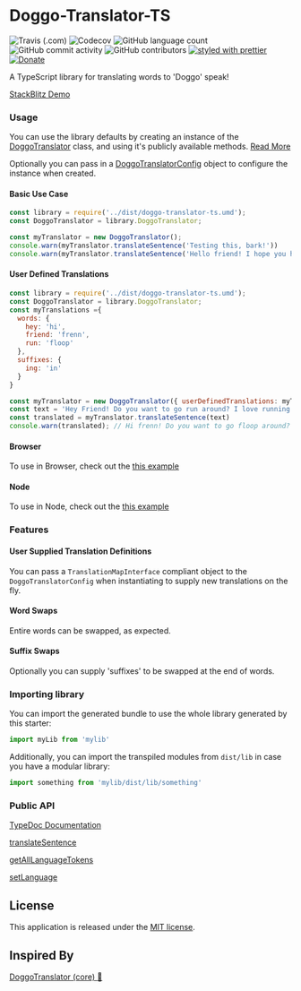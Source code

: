 # Doggo-Translator-TS
![Travis (.com)](https://img.shields.io/travis/com/tabuckner/doggo-translator-ts?style=plastic)
![Codecov](https://img.shields.io/codecov/c/github/tabuckner/doggo-translator-ts?style=plastic)
![GitHub language count](https://img.shields.io/github/languages/count/tabuckner/doggo-translator-ts?style=plastic)
![GitHub commit activity](https://img.shields.io/github/commit-activity/m/tabuckner/doggo-translator-ts?style=plastic)
![GitHub contributors](https://img.shields.io/github/contributors/tabuckner/doggo-translator-ts?style=plastic)
[![styled with prettier](https://img.shields.io/badge/styled_with-prettier-ff69b4.svg)](https://github.com/prettier/prettier)
[![Donate](https://img.shields.io/badge/donate-paypal-blue.svg)](https://paypal.me/tabuckner)

A TypeScript library for translating words to 'Doggo' speak!

[StackBlitz Demo](https://stackblitz.com/edit/angular-a7eyjg)

### Usage
You can use the library defaults by creating an instance of the [DoggoTranslator](https://tabuckner.github.io/doggo-translator-ts/classes/doggotranslator.html) class, and using it's publicly available methods. [Read More](./examples/node/index.js)

Optionally you can pass in a [DoggoTranslatorConfig](https://tabuckner.github.io/doggo-translator-ts/interfaces/doggotranslatorconfig.html) object to configure the instance when created.

#### Basic Use Case
```javascript
const library = require('../dist/doggo-translator-ts.umd');
const DoggoTranslator = library.DoggoTranslator;

const myTranslator = new DoggoTranslator();
console.warn(myTranslator.translateSentence('Testing this, bark!'))
console.warn(myTranslator.translateSentence('Hello friend! I hope you have a great day!'))
```

#### User Defined Translations
```javascript
const library = require('../dist/doggo-translator-ts.umd');
const DoggoTranslator = library.DoggoTranslator;
const myTranslations ={
  words: {
    hey: 'hi',
    friend: 'frenn',
    run: 'floop'
  },
  suffixes: {
    ing: 'in'
  }
}

const myTranslator = new DoggoTranslator({ userDefinedTranslations: myTranslations });
const text = 'Hey Friend! Do you want to go run around? I love running!';
const translated = myTranslator.translateSentence(text)
console.warn(translated); // Hi frenn! Do you want to go floop around? I love runnin.
```

#### Browser
To use in Browser, check out the [this example](./examples/browser/index.html)

#### Node
To use in Node, check out the [this example](./examples/node/index.js)


### Features
#### User Supplied Translation Definitions
You can pass a `TranslationMapInterface` compliant object to the `DoggoTranslatorConfig` when instantiating to supply new translations on the fly.

#### Word Swaps
Entire words can be swapped, as expected.

#### Suffix Swaps
Optionally you can supply 'suffixes' to be swapped at the end of words.

### Importing library
You can import the generated bundle to use the whole library generated by this starter:

```typescript
import myLib from 'mylib'
```

Additionally, you can import the transpiled modules from `dist/lib` in case you have a modular library:

```typescript
import something from 'mylib/dist/lib/something'
```

### Public API
[TypeDoc Documentation](https://tabuckner.github.io/doggo-translator-ts/)

[translateSentence](https://tabuckner.github.io/doggo-translator-ts/classes/doggotranslator.html#translatesentence)

[getAllLanguageTokens](https://tabuckner.github.io/doggo-translator-ts/classes/doggotranslator.html#getalllanguagetokens)

[setLanguage](https://tabuckner.github.io/doggo-translator-ts/classes/doggotranslator.html#setlanguage)

<!-- ### Excluding peerDependencies

On library development, one might want to set some peer dependencies, and thus remove those from the final bundle. You can see in [Rollup docs](https://rollupjs.org/#peer-dependencies) how to do that.

Good news: the setup is here for you, you must only include the dependency name in `external` property within `rollup.config.js`. For example, if you want to exclude `lodash`, just write there `external: ['lodash']`.

### Automatic releases

_**Prerequisites**: you need to create/login accounts and add your project to:_
 - [npm](https://www.npmjs.com/)
 - [Travis CI](https://travis-ci.org)
 - [Coveralls](https://coveralls.io)

_**Prerequisite for Windows**: Semantic-release uses
**[node-gyp](https://github.com/nodejs/node-gyp)** so you will need to
install
[Microsoft's windows-build-tools](https://github.com/felixrieseberg/windows-build-tools)
using this command:_

```bash
npm install --global --production windows-build-tools
```

#### Setup steps

Follow the console instructions to install semantic release and run it (answer NO to "Do you want a `.travis.yml` file with semantic-release setup?").

_Note: make sure you've setup `repository.url` in your `package.json` file_

```bash
npm install -g semantic-release-cli
semantic-release-cli setup
# IMPORTANT!! Answer NO to "Do you want a `.travis.yml` file with semantic-release setup?" question. It is already prepared for you :P
```

From now on, you'll need to use `npm run commit`, which is a convenient way to create conventional commits.

Automatic releases are possible thanks to [semantic release](https://github.com/semantic-release/semantic-release), which publishes your code automatically on [github](https://github.com/) and [npm](https://www.npmjs.com/), plus generates automatically a changelog. This setup is highly influenced by [Kent C. Dodds course on egghead.io](https://egghead.io/courses/how-to-write-an-open-source-javascript-library)

### Git Hooks

There is already set a `precommit` hook for formatting your code with Prettier :nail_care:

By default, there are two disabled git hooks. They're set up when you run the `npm run semantic-release-prepare` script. They make sure:
 - You follow a [conventional commit message](https://github.com/conventional-changelog/conventional-changelog)
 - Your build is not going to fail in [Travis](https://travis-ci.org) (or your CI server), since it's runned locally before `git push`

This makes more sense in combination with [automatic releases](#automatic-releases) -->

<!-- ### FAQ

#### `Array.prototype.from`, `Promise`, `Map`... is undefined?

TypeScript or Babel only provides down-emits on syntactical features (`class`, `let`, `async/await`...), but not on functional features (`Array.prototype.find`, `Set`, `Promise`...), . For that, you need Polyfills, such as [`core-js`](https://github.com/zloirock/core-js) or [`babel-polyfill`](https://babeljs.io/docs/usage/polyfill/) (which extends `core-js`).

For a library, `core-js` plays very nicely, since you can import just the polyfills you need:

```javascript
import "core-js/fn/array/find"
import "core-js/fn/string/includes"
import "core-js/fn/promise"
...
``` -->

<!-- #### What if I don't want git-hooks, automatic releases or semantic-release?

Then you may want to:
 - Remove `commitmsg`, `postinstall` scripts from `package.json`. That will not use those git hooks to make sure you make a conventional commit
 - Remove `npm run semantic-release` from `.travis.yml`

#### What if I don't want to use coveralls or report my coverage?

Remove `npm run report-coverage` from `.travis.yml` -->

## License
This application is released under the [MIT license](https://github.com/Gabbersaurus/DoggoTranslatorCore/blob/master/LICENSE).

## Inspired By
[DoggoTranslator (core) :dog:](https://gabbersaurus.github.io/DoggoTranslator/)
